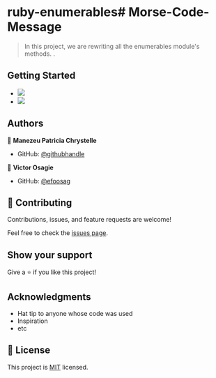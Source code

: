 # ruby-enumerables# Morse-Code-Message

> In this project, we are rewriting all the enumerables module's methods. .

## Getting Started

- ![](https://img.shields.io/badge/Github-blueviolet)
- ![](https://img.shields.io/badge/Ruby-red)

## Authors

👤 **Manezeu Patricia Chrystelle**

- GitHub: [@githubhandle](https://github.compatriciachrysy/)

👤 **Victor Osagie**

- GitHub: [@efoosag](https://github.com/efoosag)

## 🤝 Contributing

Contributions, issues, and feature requests are welcome!

Feel free to check the [issues page](../../issues/).

## Show your support

Give a ⭐️ if you like this project!

## Acknowledgments

- Hat tip to anyone whose code was used
- Inspiration
- etc

## 📝 License

This project is [MIT](./MIT.md) licensed.
